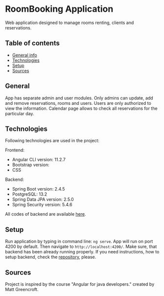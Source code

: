 # RoomBooking Application

Web application designed to manage rooms renting, clients and reservations.

## Table of contents

- [General info](#general-info)
- [Technologies](#Technologies)
- [Setup](#Setup)
- [Sources](#Sources)

## General

App has separate admin and user modules. Only admins can update, add and remove reservations, rooms and users. Users are only authorized to view the information. Calendar page allows to check all reservations for the particular day.

## Technologies

Following technologies are used in the project:

Frontend:

- Angular CLI version: 11.2.7
- Bootstrap version:
- CSS

Backend:

- Spring Boot version: 2.4.5
- PostgreSQL: 13.2
- Spring Data JPA version: 2.5.0
- Spring Security version: 5.4.6

All codes of backend are available [here](https://github.com/zubuxx/RoomBookingBackend).

## Setup

Run application by typing in command line: `ng serve`. App will run on port 4200 by default. Then navigate to `http://localhost:4200/`. Make sure, that backend has been already running properly.
If you need instructions, how to setup backend, check the [repository](https://github.com/zubuxx/RoomBookingBackend), please.

## Sources

Project is inspired by the course
"Angular for java developers." created by Matt Greencroft.
